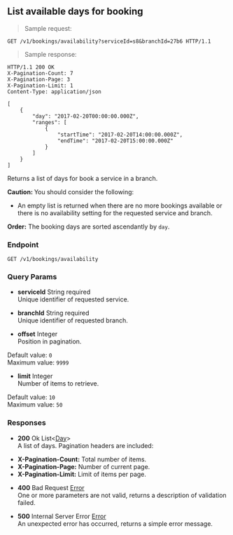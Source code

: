 
## List available days for booking

> Sample request:

```http
GET /v1/bookings/availability?serviceId=s8&branchId=27b6 HTTP/1.1
```

> Sample response:

```http
HTTP/1.1 200 OK
X-Pagination-Count: 7
X-Pagination-Page: 3
X-Pagination-Limit: 1
Content-Type: application/json

[
    {
        "day": "2017-02-20T00:00:00.000Z",
        "ranges": [
            {
                "startTime": "2017-02-20T14:00:00.000Z",
                "endTime": "2017-02-20T15:00:00.000Z"
            }
        ]
    }
]
```

Returns a list of days for book a service in a branch.

<aside class="warning">
    <strong>Caution: </strong> 
    You should consider the following:
    <ul>
        <li>An empty list is returned when there are no more bookings available or there is no availability setting for the requested service and branch.</li>
    <ul>
</aside>

<aside class="notice">
    <strong>Order:</strong>
    The booking days are sorted ascendantly by <code>day</code>.
</aside>

### Endpoint

`GET /v1/bookings/availability`

### Query Params

* **serviceId** <span class="param-type">String</span> <span title="required" class="required-param">required</span><br>
Unique identifier of requested service.

* **branchId** <span class="param-type">String</span> <span title="required" class="required-param">required</span><br>
Unique identifier of requested branch.

* **offset** <span class="param-type">Integer</span><br>
Position in pagination.
<p>
    <span class="param-condition">Default value:</span> <code>0</code><br>
    <span class="param-condition">Maximum value:</span> <code>9999</code>
</p>

* **limit** <span class="param-type">Integer</span><br>
Number of items to retrieve.
<p>
    <span class="param-condition">Default value:</span> <code>10</code><br>
    <span class="param-condition">Maximum value:</span> <code>50</code>
</p>

### Responses

* **200** <span class="verb-description">Ok</span> <span class="param-type">List\<[Day](#day)\></span><br>
A list of days. Pagination headers are included:
<ul>
    <li><strong>X-Pagination-Count:</strong> Total number of items.</li>
    <li><strong>X-Pagination-Page:</strong> Number of current page.</li>
    <li><strong>X-Pagination-Limit:</strong> Limit of items per page.</li>
</ul>

* **400** <span class="verb-description">Bad Request</span> <span class="param-type">[Error](#error)</span><br>
One or more parameters are not valid, returns a description of validation failed.

* **500** <span class="verb-description">Internal Server Error</span> <span class="param-type">[Error](#error)</span><br>
An unexpected error has occurred, returns a simple error message.
